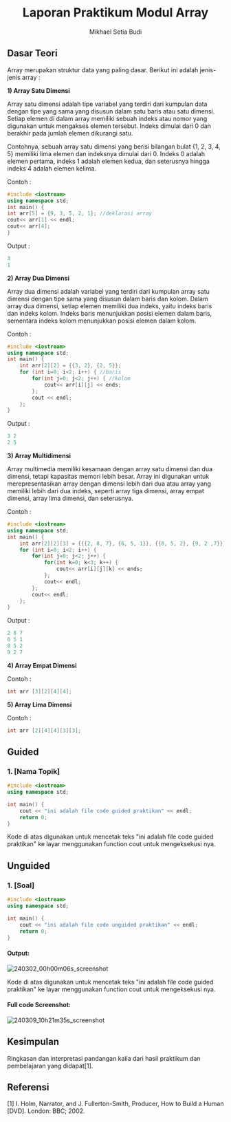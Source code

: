 # <h1 align="center">Laporan Praktikum Modul Array</h1>
<p align="center">Mikhael Setia Budi</p>

## Dasar Teori

Array merupakan struktur data yang paling dasar. Berikut ini
adalah jenis-jenis array :

**1) Array Satu Dimensi**

Array satu dimensi adalah tipe variabel yang terdiri dari kumpulan data
dengan tipe yang sama yang disusun dalam satu baris atau satu dimensi. Setiap
elemen di dalam array memiliki sebuah indeks atau nomor yang digunakan
untuk mengakses elemen tersebut. Indeks dimulai dari 0 dan berakhir pada
jumlah elemen dikurangi satu.

Contohnya, sebuah array satu dimensi yang berisi bilangan bulat {1, 2,
3, 4, 5} memiliki lima elemen dan indeksnya dimulai dari 0. Indeks 0 adalah elemen pertama, indeks 1 adalah elemen kedua, dan seterusnya
hingga indeks 4 adalah elemen kelima.

Contoh :
```C++
#include <iostream>
using namespace std;
int main() {
int arr[5] = {9, 3, 5, 2, 1}; //deklarasi array
cout<< arr[1] << endl;
cout<< arr[4];
}
```

Output :
```C++
3
1
```

**2) Array Dua Dimensi**

Array dua dimensi adalah variabel yang terdiri dari kumpulan array satu dimensi dengan tipe sama yang disusun dalam baris dan kolom. Dalam array dua dimensi, setiap elemen memiliki dua indeks, yaitu indeks baris dan indeks kolom. Indeks baris menunjukkan posisi elemen dalam baris, sementara indeks kolom menunjukkan posisi elemen dalam kolom.

Contoh :
```C++
#include <iostream>
using namespace std;
int main() {
    int arr[2][2] = {{3, 2}, {2, 5}};
    for (int i=0; i<2; i++) { //baris
        for(int j=0; j<2; j++) { //kolom
            cout<< arr[i][j] << ends;
        };
        cout << endl;
    };
}
```

Output :
```C++
3 2
2 5
```

**3) Array Multidimensi**

Array multimedia memiliki kesamaan dengan array satu dimensi dan dua dimensi, tetapi kapasitas memori lebih besar. Array ini digunakan untuk merepresentasikan array dengan dimensi lebih dari dua atau array yang memiliki lebih dari dua indeks, seperti array tiga dimensi, array empat dimensi, array lima dimensi, dan seterusnya. 

Contoh :
```C++
#include <iostream>
using namespace std;
int main() {
    int arr[2][2][3] = {{{2, 8, 7}, {6, 5, 1}}, {{8, 5, 2}, {9, 2 ,7}}};
    for (int i=0; i<2; i++) {
        for(int j=0; j<2; j++) {
            for(int k=0; k<3; k++) {
                cout<< arr[i][j][k] << ends;
            };
            cout<< endl;
        };
        cout<< endl;
    };
}
```

Output :
```C++
2 8 7
6 5 1
8 5 2
9 2 7
```

**4) Array Empat Dimensi**

Contoh :
```C++
int arr [3][2][4][4];
```

**5) Array Lima Dimensi**

Contoh :
```C++
int arr [2][4][4][3][3];
```

## Guided 

### 1. [Nama Topik]

```C++
#include <iostream>
using namespace std;

int main() {
    cout << "ini adalah file code guided praktikan" << endl;
    return 0;
}
```
Kode di atas digunakan untuk mencetak teks "ini adalah file code guided praktikan" ke layar menggunakan function cout untuk mengeksekusi nya.

## Unguided 

### 1. [Soal]

```C++
#include <iostream>
using namespace std;

int main() {
    cout << "ini adalah file code unguided praktikan" << endl;
    return 0;
}
```
#### Output:
![240302_00h00m06s_screenshot](https://github.com/suxeno/Struktur-Data-Assignment/assets/111122086/6d1727a8-fb77-4ecf-81ff-5de9386686b7)

Kode di atas digunakan untuk mencetak teks "ini adalah file code guided praktikan" ke layar menggunakan function cout untuk mengeksekusi nya.

#### Full code Screenshot:
![240309_10h21m35s_screenshot](https://github.com/suxeno/Struktur-Data-Assignment/assets/111122086/41e9641c-ad4e-4e50-9ca4-a0215e336b04)


## Kesimpulan
Ringkasan dan interpretasi pandangan kalia dari hasil praktikum dan pembelajaran yang didapat[1].

## Referensi
[1] I. Holm, Narrator, and J. Fullerton-Smith, Producer, How to Build a Human [DVD]. London: BBC; 2002.
